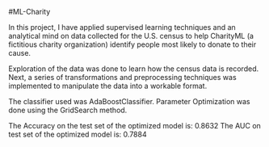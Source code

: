 #ML-Charity

In this project, I have applied supervised learning techniques and an analytical mind on data collected for the U.S. census to help CharityML (a fictitious charity organization) identify people most likely to donate to their cause. 

Exploration of the data was done to learn how the census data is recorded. Next, a series of transformations and preprocessing techniques was implemented to manipulate the data into a workable format. 

The classifier used was AdaBoostClassifier. Parameter Optimization was done using the GridSearch method.

The Accuracy on the test set of the optimized model is: 0.8632
The AUC on test set of the optimized model is: 0.7884
